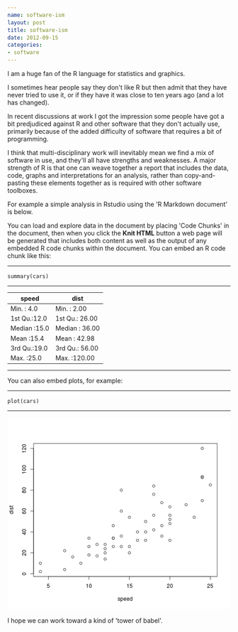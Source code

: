 ```yaml
--- 
name: software-ism
layout: post
title: software-ism
date: 2012-09-15
categories: 
- software
---
```

I am a huge fan of the R language for statistics and graphics.

I sometimes hear people say they don't like R but then admit that they have never tried to use it, or if they have it was close to ten years ago (and a lot has changed).

In recent discussions at work I got the impression some people have got a bit predjudiced against R and other software that they don't actually use, primarily because of the added difficulty of software that requires a bit of programming.

I think that multi-disciplinary work will inevitably mean we find a mix of software in use, and they'll all have strengths and weaknesses.  A major strength of R is that one can weave together a report that includes the data, code, graphs and interpretations for an analysis, rather than copy-and-pasting these elements together as is required with other software toolboxes.

For example a simple analysis in Rstudio using the 'R Markdown document' is below. 

You can load and explore data in the document by placing 'Code Chunks' in the document, then when you click the **Knit HTML** button a web page will be generated that includes both content as well as the output of any embedded R code chunks within the document. You can embed an R code chunk like this:

---
    summary(cars)
--- 


| speed | dist |
|--------------|----------------
| Min.   : 4.0 | Min.   :  2.00  
| 1st Qu.:12.0 | 1st Qu.: 26.00  
| Median :15.0 | Median : 36.00  
| Mean   :15.4 | Mean   : 42.98  
| 3rd Qu.:19.0 | 3rd Qu.: 56.00  
| Max.   :25.0 | Max.   :120.00  
---

You can also embed plots, for example:

-----
    plot(cars)

-----

![plot of chunk unnamed-chunk-2](/images/unnamed-chunk-2.png)

I hope we can work toward a kind of 'tower of babel'.
